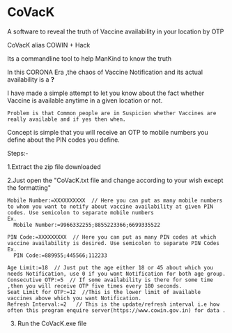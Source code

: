 # CoVacK
A software to reveal the truth of Vaccine availability in your location by OTP

CoVacK  alias COWIN + Hack

Its a commandline tool to help ManKind to know the truth

In this CORONA Era ,the chaos of Vaccine Notification and its actual availability is a **?**

I have made a simple attempt to let you know about the fact whether Vaccine is available anytime in a given location or not.

    Problem is that Common people are in Suspicion whether Vaccines are really available and if yes then when.

Concept is simple that you will receive an OTP to mobile numbers you define about the PIN codes you define.

Steps:-

1.Extract the zip file downloaded

2.Just open the "CoVacK.txt file and change according to your wish except the formatting"

    Mobile Number:=XXXXXXXXXX  // Here you can put as many mobile numbers to whom you want to notify about vaccine availability at given PIN codes. Use semicolon to separate mobile numbers
    Ex.
      Mobile Number:=9966332255;8855223366;6699335522 
   
    PIN Code:=XXXXXXXXX  // Here you can put as many PIN codes at which vaccine availability is desired. Use semicolon to separate PIN Codes
    Ex.
      PIN Code:=889955;445566;112233
   
    Age Limit:=18  // Just put the age either 18 or 45 about which you needs Notification, use 0 if you want Notification for both age group.
    Consecutive OTP:=5  // If some availability is there for some time ,then you will receive OTP five times every 180 seconds.
    Seat Limit for OTP:=12  //This is the lower limit of available vaccines above which you want Notification.
    Refresh Interval:=2   // This is the update/refresh interval i.e how often this program enquire server(https://www.cowin.gov.in) for data .

3. Run the CoVacK.exe file
